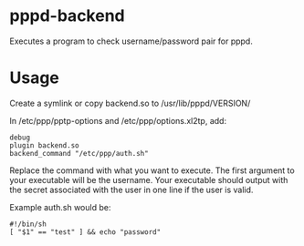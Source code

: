 pppd-backend
============

Executes a program to check username/password pair for pppd.

Usage
=====

Create a symlink or copy backend.so to /usr/lib/pppd/VERSION/

In /etc/ppp/pptp-options and /etc/ppp/options.xl2tp, add:

    debug
    plugin backend.so
    backend_command "/etc/ppp/auth.sh"

Replace the command with what you want to execute.
The first argument to your executable will be the username.
Your executable should output with the secret associated with the user in one line if the user is valid.

Example auth.sh would be:

    #!/bin/sh
    [ "$1" == "test" ] && echo "password"

